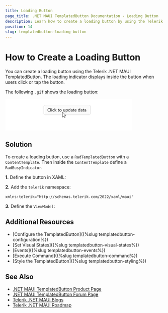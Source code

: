 ```yaml
---
title: Loading Button
page_title: .NET MAUI TemplatedButton Documentation - Loading Button
description: Learn how to create a loading button by using the Telerik UI for .NET MAUI TemplatedButton control.
position: 14
slug: templatedbutton-loading-button
---
```


# How to Create a Loading Button

You can create a loading button using the Telerik .NET MAUI TemplatedButton. The loading indicator displays inside the button when users click or tap the button. 

The following `.gif` shows the loading button:

![.NET MAUI TemplatedButton Loading Button](images/templatedbutton-loading-button.gif "Loading Button")

## Solution

To create a loading button, use a `RadTemplatedButton` with a `ContentTemplate`. Then inside the `ContentTemplate` define a `RadBusyIndicator`.

**1.** Define the button in XAML:

<snippet id='templatedbutton-loadingbutton' />

**2.** Add the `telerik` namespace:

```XAML
xmlns:telerik="http://schemas.telerik.com/2022/xaml/maui"
```

**3.** Define the `ViewModel`:

<snippet id='loadingbutton-viewmodel' />

## Additional Resources

- [Configure the TemplatedButton]({%slug templatedbutton-configuration%})
- [Set Visual States]({%slug templatedbutton-visual-states%})
- [Events]({%slug templatedbutton-events%})
- [Execute Command]({%slug templatedbutton-command%})
- [Style the TemplatedButton]({%slug templatedbutton-styling%})

## See Also

- [.NET MAUI TemplatedButton Product Page](https://www.telerik.com/maui-ui/templatedbutton)
- [.NET MAUI TemplatedButton Forum Page](https://www.telerik.com/forums/maui?tagId=2057)
- [Telerik .NET MAUI Blogs](https://www.telerik.com/blogs/mobile-net-maui)
- [Telerik .NET MAUI Roadmap](https://www.telerik.com/support/whats-new/maui-ui/roadmap)